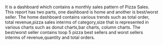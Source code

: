 It is  a dashboard which contains a monthly sales pattern of Pizza Sales.
This report has two parts, one dashboard is home and another is best/worst seller.
The home dashboard contains various trends such as total order, total revenue,pizza sales interms of category,size that is represented in various charts such as donut charts,bar charts, column charts.
The best/worst seller contains toop 5 pizza best sellers and worst sellers interms of revenue,quantity and total orders.
